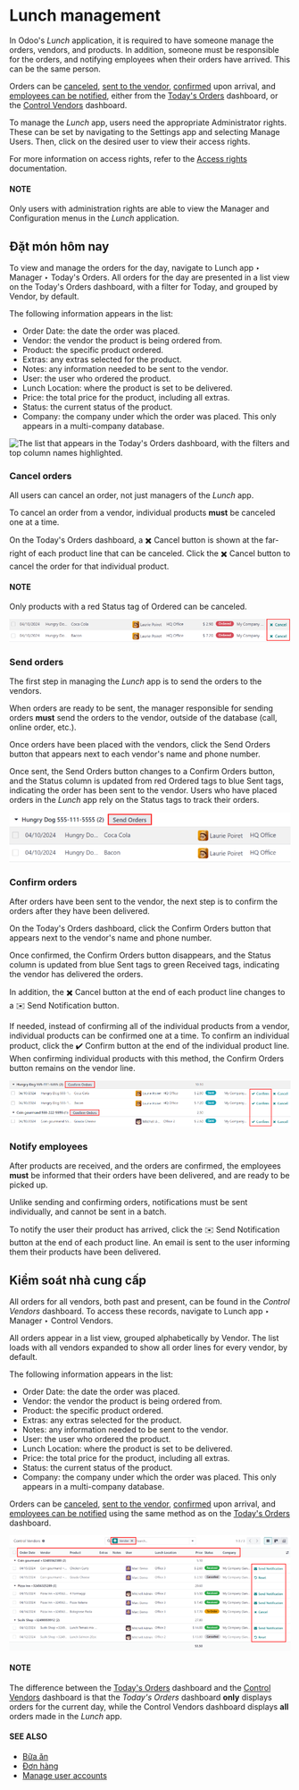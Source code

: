 # Lunch management

In Odoo's *Lunch* application, it is required to have someone manage the orders, vendors, and
products. In addition, someone must be responsible for the orders, and notifying employees when
their orders have arrived. This can be the same person.

Orders can be [canceled](#lunch-cancel), [sent to the vendor](#lunch-send-orders),
[confirmed](#lunch-confirm-orders) upon arrival, and [employees can be notified](#lunch-notify), either from the [Today's Orders](#lunch-todays-orders) dashboard, or the
[Control Vendors](#lunch-control-vendors) dashboard.

To manage the *Lunch* app, users need the appropriate Administrator rights. These can be
set by navigating to the Settings app and selecting Manage Users. Then,
click on the desired user to view their access rights.

For more information on access rights, refer to the [Access rights](../../general/users/access_rights.md) documentation.

#### NOTE
Only users with administration rights are able to view the Manager and
Configuration menus in the *Lunch* application.

<a id="lunch-todays-orders"></a>

## Đặt món hôm nay

To view and manage the orders for the day, navigate to Lunch app ‣ Manager ‣
Today's Orders. All orders for the day are presented in a list view on the Today's
Orders dashboard, with a filter for Today, and grouped by Vendor, by
default.

The following information appears in the list:

- Order Date: the date the order was placed.
- Vendor: the vendor the product is being ordered from.
- Product: the specific product ordered.
- Extras: any extras selected for the product.
- Notes: any information needed to be sent to the vendor.
- User: the user who ordered the product.
- Lunch Location: where the product is set to be delivered.
- Price: the total price for the product, including all extras.
- Status: the current status of the product.
- Company: the company under which the order was placed. This only appears in a
  multi-company database.

![The list that appears in the Today's Orders dashboard, with the filters and top column
names highlighted.](management/today.png)

<a id="lunch-cancel"></a>

### Cancel orders

All users can cancel an order, not just managers of the *Lunch* app.

To cancel an order from a vendor, individual products **must** be canceled one at a time.

On the Today's Orders dashboard, a ✖️ Cancel button is shown at the
far-right of each product line that can be canceled. Click the ✖️ Cancel button to
cancel the order for that individual product.

#### NOTE
Only products with a red Status tag of Ordered can be canceled.

![Order lines with the cancel button highlighted.](management/cancel.png)

<a id="lunch-send-orders"></a>

### Send orders

The first step in managing the *Lunch* app is to send the orders to the vendors.

When orders are ready to be sent, the manager responsible for sending orders **must** send the
orders to the vendor, outside of the database (call, online order, etc.).

Once orders have been placed with the vendors, click the Send Orders button that appears
next to each vendor's name and phone number.

Once sent, the Send Orders button changes to a Confirm Orders button, and
the Status column is updated from red Ordered tags to blue Sent
tags, indicating the order has been sent to the vendor. Users who have placed orders in the *Lunch*
app rely on the Status tags to track their orders.

![A vendor's order with the X Cancel and Send Orders buttons highlighted.](management/send.png)

<a id="lunch-confirm-orders"></a>

### Confirm orders

After orders have been sent to the vendor, the next step is to confirm the orders after they have
been delivered.

On the Today's Orders dashboard, click the Confirm Orders button that
appears next to the vendor's name and phone number.

Once confirmed, the Confirm Orders button disappears, and the Status column
is updated from blue Sent tags to green Received tags, indicating the vendor
has delivered the orders.

In addition, the ✖️ Cancel button at the end of each product line changes to a
✉️ Send Notification button.

If needed, instead of confirming all of the individual products from a vendor, individual products
can be confirmed one at a time. To confirm an individual product, click the ✔️ Confirm
button at the end of the individual product line. When confirming individual products with this
method, the Confirm Orders button remains on the vendor line.

![The Today's Orders dashboard, with the two different ways to confirm an order highlighted.](management/confirm.png)

<a id="lunch-notify"></a>

### Notify employees

After products are received, and the orders are confirmed, the employees **must** be informed that
their orders have been delivered, and are ready to be picked up.

Unlike sending and confirming orders, notifications must be sent individually, and cannot be sent in
a batch.

To notify the user their product has arrived, click the ✉️ Send Notification button at
the end of each product line. An email is sent to the user informing them their products have been
delivered.

<a id="lunch-control-vendors"></a>

## Kiểm soát nhà cung cấp

All orders for all vendors, both past and present, can be found in the *Control Vendors* dashboard.
To access these records, navigate to Lunch app ‣ Manager ‣ Control Vendors.

All orders appear in a list view, grouped alphabetically by Vendor. The list loads with
all vendors expanded to show all order lines for every vendor, by default.

The following information appears in the list:

- Order Date: the date the order was placed.
- Vendor: the vendor the product is being ordered from.
- Product: the specific product ordered.
- Extras: any extras selected for the product.
- Notes: any information needed to be sent to the vendor.
- User: the user who ordered the product.
- Lunch Location: where the product is set to be delivered.
- Price: the total price for the product, including all extras.
- Status: the current status of the product.
- Company: the company under which the order was placed. This only appears in a
  multi-company database.

Orders can be [canceled](#lunch-cancel), [sent to the vendor](#lunch-send-orders),
[confirmed](#lunch-confirm-orders) upon arrival, and [employees can be notified](#lunch-notify) using the same method as on the [Today's Orders](#lunch-todays-orders)
dashboard.

![A list view of all the orders as seen in the Control Vendors dashboard.](management/control.png)

#### NOTE
The difference between the [Today's Orders](#lunch-todays-orders) dashboard and the
[Control Vendors](#lunch-control-vendors) dashboard is that the *Today's Orders* dashboard
**only** displays orders for the current day, while the Control Vendors dashboard
displays **all** orders made in the *Lunch* app.

#### SEE ALSO
- [Bữa ăn](../lunch.md)
- [Đơn hàng](orders.md)
- [Manage user accounts](user-accounts.md)
